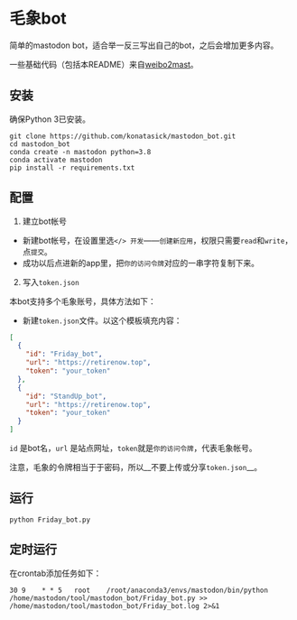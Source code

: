 # 毛象bot

简单的mastodon bot，适合举一反三写出自己的bot，之后会增加更多内容。

一些基础代码（包括本README）来自[weibo2mast](https://github.com/casouri/weibo2mast.git)。


## 安装

确保Python 3已安装。

```shell
git clone https://github.com/konatasick/mastodon_bot.git
cd mastodon_bot
conda create -n mastodon python=3.8
conda activate mastodon
pip install -r requirements.txt
```

## 配置

1. 建立bot帐号
- 新建bot帐号，在设置里选`</> 开发`——`创建新应用`，权限只需要`read`和`write`，点`提交`。
- 成功以后点进新的app里，把`你的访问令牌`对应的一串字符复制下来。

2. 写入`token.json`

本bot支持多个毛象账号，具体方法如下：
- 新建`token.json`文件。以这个模板填充内容：
```json
[
  {
    "id": "Friday_bot",
    "url": "https://retirenow.top",
    "token": "your_token"
  },
  {
    "id": "StandUp_bot",
    "url": "https://retirenow.top",
    "token": "your_token"
  }    
]
```

`id` 是bot名，`url` 是站点网址，`token`就是`你的访问令牌`，代表毛象帐号。

注意，毛象的令牌相当于于密码，所以__不要上传或分享`token.json`__。

## 运行

```shell
python Friday_bot.py
```

## 定时运行

在crontab添加任务如下：
```shell
30 9    * * 5   root    /root/anaconda3/envs/mastodon/bin/python /home/mastodon/tool/mastodon_bot/Friday_bot.py >> /home/mastodon/tool/mastodon_bot/Friday_bot.log 2>&1
```